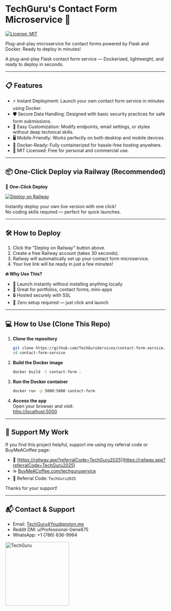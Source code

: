 # TechGuru's Contact Form Microservice 🚀

[![License: MIT](https://img.shields.io/badge/License-MIT-yellow.svg)](LICENSE)

Plug-and-play microservice for contact forms powered by Flask and Docker. Ready to deploy in minutes!

A plug-and-play Flask contact form service — Dockerized, lightweight, and ready to deploy in seconds.

---

## 📋 Features

- ⚡ Instant Deployment: Launch your own contact form service in minutes using Docker.
- 🛡️ Secure Data Handling: Designed with basic security practices for safe form submissions.
- 🔧 Easy Customization: Modify endpoints, email settings, or styles without deep technical skills.
- 🖥️ Mobile-Friendly: Works perfectly on both desktop and mobile devices.
- 🐳 Docker-Ready: Fully containerized for hassle-free hosting anywhere.
- 📜 MIT Licensed: Free for personal and commercial use.

---

## 📦 One-Click Deploy via Railway (Recommended)

🚀 **One-Click Deploy**

[![Deploy on Railway](https://railway.com/button.svg)](https://railway.com/template/pDM1dq?referralCode=IZm0WS)

Instantly deploy your own live version with one click!  
No coding skills required — perfect for quick launches.

---

## 🛠️ How to Deploy

1. Click the "Deploy on Railway" button above.
2. Create a free Railway account (takes 30 seconds).
3. Railway will automatically set up your contact form microservice.
4. Your live link will be ready in just a few minutes!

**🔥 Why Use This?**
- 🚀 Launch instantly without installing anything locally
- 💼 Great for portfolios, contact forms, mini-apps
- 🔒 Hosted securely with SSL
- 🧠 Zero setup required — just click and launch

---

## 💻 How to Use (Clone This Repo)

1. **Clone the repository**  
   ```bash
   git clone https://github.com/TechGuruServices/contact-form-service.git
   cd contact-form-service
   ```

2. **Build the Docker image**  
   ```bash
   docker build -t contact-form .
   ```

3. **Run the Docker container**  
   ```bash
   docker run -p 5000:5000 contact-form
   ```

4. **Access the app**  
   Open your browser and visit:  
   [http://localhost:5000](http://localhost:5000)

---

## 🙌 Support My Work

If you find this project helpful, support me using my referral code or BuyMeACoffee page:

- 🔗 [https://railway.app?referralCode=TechGuru2025](https://railway.app?referralCode=TechGuru2025)
- ☕ [BuyMeACoffee.com/techguruservice](https://buymeacoffee.com/techguruservice)
- 📌 Referral Code: `TechGuru2025`

Thanks for your support!

---

## 📬 Contact & Support

- Email: [TechGuru4You@proton.me](mailto:TechGuru4You@proton.me)  
- Reddit DM: u/Professional-Gene875  
- WhatsApp: +1 (786) 636-9964

<a href="https://techguruofficial.us" target="_blank">
  <img src="https://raw.githubusercontent.com/TechGuruServices/contact-form-service/main/assets/techgurulogo.png" alt="TechGuru" width="200"/>
</a>

